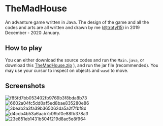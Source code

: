 # TheMadHouse
An advanture game written in Java. The design of the game and all the codes and arts are all written and drawn by me ([@trotyl15](https://github.com/Trotyl15)) in 2019 December - 2020 January.

## How to play

You can either download the source codes and run the `Main.java`, or download this [TheMadHouse.zip](https://github.com/Trotyl15/TheMadHouse/files/7772449/TheMadHouse.zip)
), and run the jar file (recommended). You may use your cursor to inspect on objects and `wasd` to move.

## Screenshots
![f85fd7bb053402fb9769b3f8bda8b73](https://user-images.githubusercontent.com/55414757/146875084-4a6c6143-2f2f-41f1-b5e0-d5ea29647e03.jpg)
![6602a04fc5dd0af5ed8bae835280e86](https://user-images.githubusercontent.com/55414757/146875096-58ce177f-242b-41c5-ad60-18f38a17a6d8.jpg)
![3beab2a3fa39b365062da5a2f7fbf8d](https://user-images.githubusercontent.com/55414757/146875100-41821544-339c-4223-b349-3bf3eb6578f4.jpg)
![d4ccb4b53a6aab7c09bf0e88fb378a3](https://user-images.githubusercontent.com/55414757/146875102-4d45b092-6004-4ced-a43e-ed9c3c1f5308.jpg)
![23e851eb1431b504f219d8ac5e8f964](https://user-images.githubusercontent.com/55414757/146875105-3e41b1e0-6061-415a-8ff1-a54b96eef5bb.jpg)
